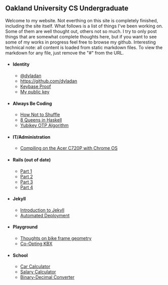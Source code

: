 ## Oakland University CS Undergraduate

Welcome to my website. Not everthing on this site is completely finished,
including the site itself. What follows is a list of things I've been
working on. Some of them are well thought out, others not so much.
I try to only post things that are somewhat complete thoughts here, but
if you want to see some of my works in progress feel free to browse my github.
Interesting technical note: all content is loaded from static markdown files.
To view the markdown for any file, just remove the "#" from the URL.

- #### Identity
  - [@dyladan](https://twitter.com/dyladan)
  - https://github.com/dyladan
  - [Keybase Proof](keybase.txt)
  - [My public key](public.asc)


- #### Always Be Coding
  - [How Not to Shuffle](#posts/shuffle.md)
  - [8 Queens in Haskell](#posts/8-queens.md)
  - [Yubikey OTP Algorithm](#posts/yubikey.md)


- #### IT/Administration
  - [Compiling on the Acer C720P with Chrome OS](#posts/c720-compile.md)


- #### Rails (out of date)
  - [Part 1](#posts/rails/your-first-rails-application.md)
  - [Part 2](#posts/rails/your-first-mcv.md)
  - [Part 3](#posts/rails/making-your-blog-useable.md)
  - [Part 4](#posts/rails/securing-your-blog.md)


- #### Jekyll
  - [Introduction to Jekyll](#posts/jekyll/teach-me-how-to-jekyll.md)
  - [Automated Deployment](#posts/jekyll/deploying-with-style.md)


- #### Playground
  - [Thoughts on bike frame geometry](#posts/bike-frames.md)
  - [Co-Opting KBX](#posts/kbx.md)


- #### School
  - [Car Calculator](#school/carCalculator.md)
  - [Salary Calculator](#school/salaryCalculator.md)
  - [Binary-Decimal Converter](#school/binaryToDecimal.md)
